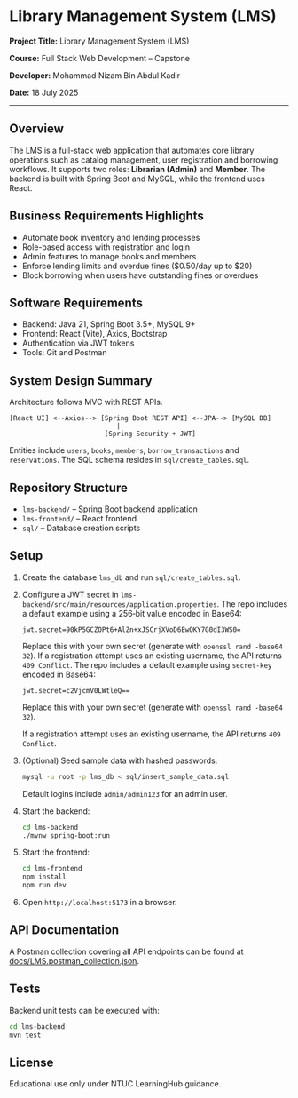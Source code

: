 # Library Management System (LMS)

**Project Title:** Library Management System (LMS)

**Course:** Full Stack Web Development – Capstone

**Developer:** Mohammad Nizam Bin Abdul Kadir

**Date:** 18 July 2025

---

## Overview
The LMS is a full-stack web application that automates core library operations such as catalog management, user registration and borrowing workflows. It supports two roles: **Librarian (Admin)** and **Member**. The backend is built with Spring Boot and MySQL, while the frontend uses React.

## Business Requirements Highlights
- Automate book inventory and lending processes
- Role-based access with registration and login
- Admin features to manage books and members
- Enforce lending limits and overdue fines ($0.50/day up to $20)
- Block borrowing when users have outstanding fines or overdues

## Software Requirements
- Backend: Java 21, Spring Boot 3.5+, MySQL 9+
- Frontend: React (Vite), Axios, Bootstrap
- Authentication via JWT tokens
- Tools: Git and Postman

## System Design Summary
Architecture follows MVC with REST APIs.

```
[React UI] <--Axios--> [Spring Boot REST API] <--JPA--> [MySQL DB]
                           |
                        [Spring Security + JWT]
```

Entities include `users`, `books`, `members`, `borrow_transactions` and `reservations`. The SQL schema resides in `sql/create_tables.sql`.

## Repository Structure
- `lms-backend/` – Spring Boot backend application
- `lms-frontend/` – React frontend
- `sql/` – Database creation scripts

## Setup
1. Create the database `lms_db` and run `sql/create_tables.sql`.
2. Configure a JWT secret in `lms-backend/src/main/resources/application.properties`.
   The repo includes a default example using a 256‑bit value encoded in Base64:
   ```properties
   jwt.secret=90kP5GCZOPt6+AlZn+xJSCrjXVoD6EwOKY7G0dI3WS0=
   ```
   Replace this with your own secret (generate with `openssl rand -base64 32`).
   If a registration attempt uses an existing username, the API returns `409 Conflict`.
   The repo includes a default example using `secret-key` encoded in Base64:
   ```properties
   jwt.secret=c2VjcmV0LWtleQ==
   ```
   Replace this with your own secret (generate with `openssl rand -base64 32`).
   
   If a registration attempt uses an existing username, the API returns `409 Conflict`.

3. (Optional) Seed sample data with hashed passwords:
   ```bash
   mysql -u root -p lms_db < sql/insert_sample_data.sql
   ```
   Default logins include `admin/admin123` for an admin user.
4. Start the backend:
   ```bash
   cd lms-backend
   ./mvnw spring-boot:run
   ```
5. Start the frontend:
   ```bash
   cd lms-frontend
   npm install
   npm run dev
   ```
6. Open `http://localhost:5173` in a browser.

## API Documentation

A Postman collection covering all API endpoints can be found at
[docs/LMS.postman_collection.json](docs/LMS.postman_collection.json).

## Tests
Backend unit tests can be executed with:
```bash
cd lms-backend
mvn test
```

## License
Educational use only under NTUC LearningHub guidance.
